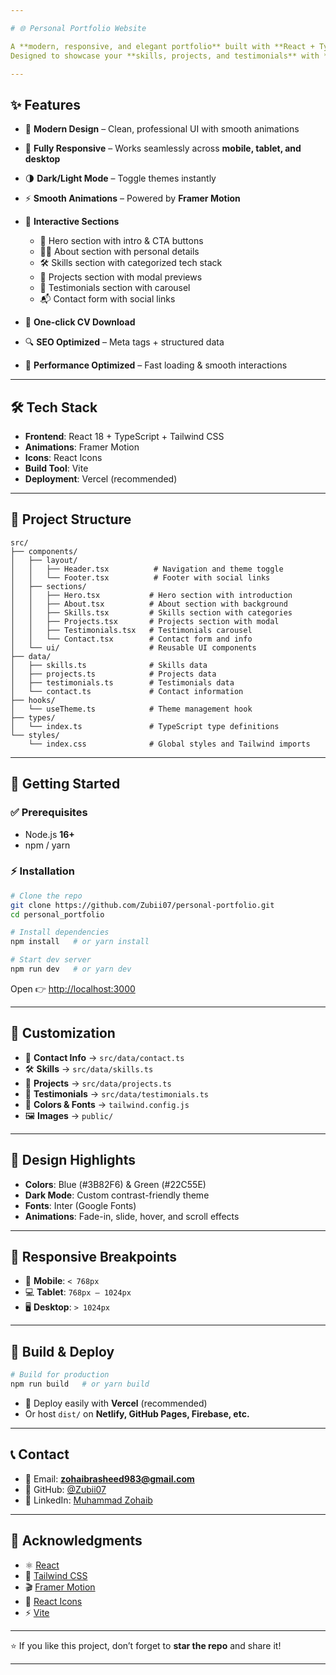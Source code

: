 ```yaml
---

# 🌐 Personal Portfolio Website

A **modern, responsive, and elegant portfolio** built with **React + TypeScript + Tailwind CSS**.
Designed to showcase your **skills, projects, and testimonials** with **smooth animations, theme toggling, and fast performance**.

---
```


## ✨ Features

* 🎨 **Modern Design** – Clean, professional UI with smooth animations
* 📱 **Fully Responsive** – Works seamlessly across **mobile, tablet, and desktop**
* 🌗 **Dark/Light Mode** – Toggle themes instantly
* ⚡ **Smooth Animations** – Powered by **Framer Motion**
* 🧩 **Interactive Sections**

  * 👋 Hero section with intro & CTA buttons
  * 👨‍💻 About section with personal details
  * 🛠 Skills section with categorized tech stack
  * 📂 Projects section with modal previews
  * 💬 Testimonials section with carousel
  * 📬 Contact form with social links
* 📄 **One-click CV Download**
* 🔍 **SEO Optimized** – Meta tags + structured data
* 🚀 **Performance Optimized** – Fast loading & smooth interactions

---

## 🛠 Tech Stack

* **Frontend**: React 18 + TypeScript + Tailwind CSS
* **Animations**: Framer Motion
* **Icons**: React Icons
* **Build Tool**: Vite
* **Deployment**: Vercel (recommended)

---

## 📂 Project Structure

```
src/
├── components/
│   ├── layout/
│   │   ├── Header.tsx          # Navigation and theme toggle
│   │   └── Footer.tsx          # Footer with social links
│   ├── sections/
│   │   ├── Hero.tsx           # Hero section with introduction
│   │   ├── About.tsx          # About section with background
│   │   ├── Skills.tsx         # Skills section with categories
│   │   ├── Projects.tsx       # Projects section with modal
│   │   ├── Testimonials.tsx   # Testimonials carousel
│   │   └── Contact.tsx        # Contact form and info
│   └── ui/                    # Reusable UI components
├── data/
│   ├── skills.ts              # Skills data
│   ├── projects.ts            # Projects data
│   ├── testimonials.ts        # Testimonials data
│   └── contact.ts             # Contact information
├── hooks/
│   └── useTheme.ts            # Theme management hook
├── types/
│   └── index.ts               # TypeScript type definitions
└── styles/
    └── index.css              # Global styles and Tailwind imports
```

---

## 🚀 Getting Started

### ✅ Prerequisites

* Node.js **16+**
* npm / yarn

### ⚡ Installation

```bash
# Clone the repo
git clone https://github.com/Zubii07/personal-portfolio.git
cd personal_portfolio

# Install dependencies
npm install   # or yarn install

# Start dev server
npm run dev   # or yarn dev
```

Open 👉 [http://localhost:3000](http://localhost:3000)

---

## 🎯 Customization

* 🔗 **Contact Info** → `src/data/contact.ts`
* 🛠 **Skills** → `src/data/skills.ts`
* 📂 **Projects** → `src/data/projects.ts`
* 💬 **Testimonials** → `src/data/testimonials.ts`
* 🎨 **Colors & Fonts** → `tailwind.config.js`
* 🖼 **Images** → `public/`

---

## 🎨 Design Highlights

* **Colors**: Blue (#3B82F6) & Green (#22C55E)
* **Dark Mode**: Custom contrast-friendly theme
* **Fonts**: Inter (Google Fonts)
* **Animations**: Fade-in, slide, hover, and scroll effects

---

## 📱 Responsive Breakpoints

* 📱 **Mobile**: `< 768px`
* 💻 **Tablet**: `768px – 1024px`
* 🖥 **Desktop**: `> 1024px`

---

## 🔧 Build & Deploy

```bash
# Build for production
npm run build   # or yarn build
```

* 🚀 Deploy easily with **Vercel** (recommended)
* Or host `dist/` on **Netlify, GitHub Pages, Firebase, etc.**

---

## 📞 Contact

* 📧 Email: **[zohaibrasheed983@gmail.com](mailto:zohaibrasheed983@gmail.com)**
* 🐙 GitHub: [@Zubii07](https://github.com/Zubii07)
* 💼 LinkedIn: [Muhammad Zohaib](https://www.linkedin.com/in/muhammad-zohaib-2786b8265/)

---

## 🙌 Acknowledgments

* ⚛️ [React](https://reactjs.org/)
* 🎨 [Tailwind CSS](https://tailwindcss.com/)
* 🎬 [Framer Motion](https://www.framer.com/motion/)
* 🔗 [React Icons](https://react-icons.github.io/react-icons/)
* ⚡ [Vite](https://vitejs.dev/)

---

⭐ If you like this project, don’t forget to **star the repo** and share it!

---


